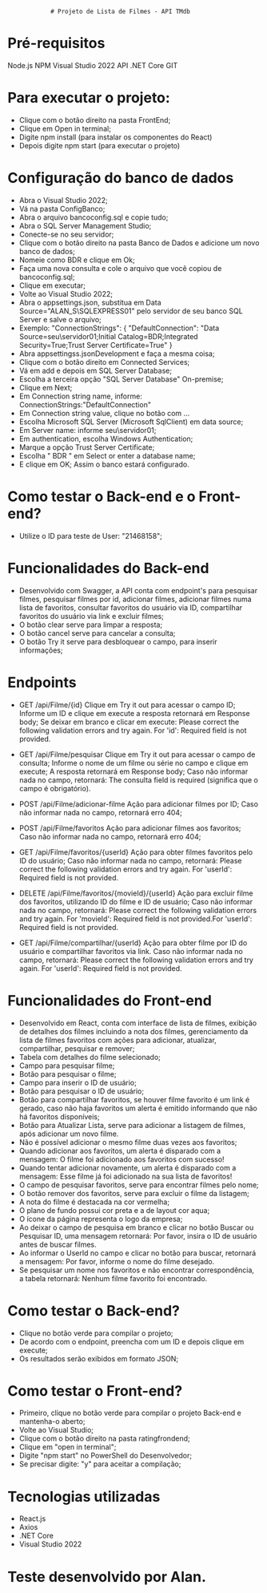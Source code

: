 				# Projeto de Lista de Filmes - API TMdb

# Pré-requisitos 

Node.js
NPM
Visual Studio 2022
API .NET Core
GIT

# Para executar o projeto:
- Clique com o botão direito na pasta FrontEnd;
- Clique em Open in terminal;
- Digite npm install (para instalar os componentes do React)
- Depois digite npm start (para executar o projeto)

# Configuração do banco de dados
- Abra o Visual Studio 2022;
- Vá na pasta ConfigBanco;
- Abra o arquivo bancoconfig.sql e copie tudo;
- Abra o SQL Server Management Studio;
- Conecte-se no seu servidor;
- Clique com o botão direito na pasta Banco de Dados e adicione um novo banco de dados;
- Nomeie como BDR e clique em Ok;
- Faça uma nova consulta e cole o arquivo que você copiou de bancoconfig.sql;
- Clique em executar;
- Volte ao Visual Studio 2022;
- Abra o appsettings.json, substitua em Data Source="ALAN_S\\SQLEXPRESS01" pelo servidor de seu banco SQL Server e salve o arquivo;
- Exemplo:
  "ConnectionStrings": {
    "DefaultConnection": "Data Source=seu\\servidor01;Initial Catalog=BDR;Integrated Security=True;Trust Server Certificate=True"
  }
- Abra appsettingss.jsonDevelopment e faça a mesma coisa;
- Clique com o botão direito em Connected Services;
- Vá em add e depois em SQL Server Database;
- Escolha a terceira opção "SQL Server Database" On-premise;
- Clique em Next;
- Em Connection string name, informe: ConnectionStrings:"DefaultConnection"
- Em Connection string value, clique no botão com ...
- Escolha Microsoft SQL Server (Microsoft SqlClient) em data source;
- Em Server name: informe seu\servidor01;
- Em authentication, escolha Windows Authentication;
- Marque a opção Trust Server Certificate;
- Escolha " BDR " em Select or enter a database name;
- E clique em OK;
Assim o banco estará configurado.

# Como testar o Back-end e o Front-end?
- Utilize o ID para teste de User: "21468158";

# Funcionalidades do Back-end
- Desenvolvido com Swagger, a API conta com endpoint's para pesquisar filmes, pesquisar filmes por id, adicionar filmes,
adicionar filmes numa lista de favoritos, consultar favoritos do usuário via ID, compartilhar favoritos do usuário via link e excluir filmes;
- O botão clear serve para limpar a resposta;
- O botão cancel serve para cancelar a consulta;
- O botão Try it serve para desbloquear o campo, para inserir informações;

# Endpoints
- GET /api/Filme/{id}
Clique em Try it out para acessar o campo ID;
Informe um ID e clique em execute a resposta retornará em Response body;
Se deixar em branco e clicar em execute: Please correct the following validation errors and try again. For 'id': Required field is not provided.

- GET /api/Filme/pesquisar
Clique em Try it out para acessar o campo de consulta;
Informe o nome de um filme ou série no campo e clique em execute;
A resposta retornará em Response body;
Caso não informar nada no campo, retornará: The consulta field is required (significa que o campo é obrigatório).

- POST /api/Filme/adicionar-filme
Ação para adicionar filmes por ID;
Caso não informar nada no campo, retornará erro 404;

- POST /api/Filme/favoritos
Ação para adicionar filmes aos favoritos;
Caso não informar nada no campo, retornará erro 404;

- GET /api/Filme/favoritos/{userId}
Ação para obter filmes favoritos pelo ID do usuário;
Caso não informar nada no campo, retornará: Please correct the following validation errors and try again.
For 'userId': Required field is not provided.

- DELETE /api/Filme/favoritos/{movieId}/{userId}
Ação para excluir filme dos favoritos, utilizando ID do filme e ID de usuário;
Caso não informar nada no campo, retornará: Please correct the following validation errors and try again. 
For 'movieId': Required field is not provided.For 'userId': Required field is not provided.

- GET /api/Filme/compartilhar/{userId}
Ação para obter filme por ID do usuário e compartilhar favoritos via link.
Caso não informar nada no campo, retornará: Please correct the following validation errors and try again.
For 'userId': Required field is not provided.


# Funcionalidades do Front-end
- Desenvolvido em React, conta com interface de lista de filmes, exibição de detalhes dos filmes incluindo a nota dos filmes,
gerenciamento da lista de filmes favoritos com ações para adicionar, atualizar, compartilhar, pesquisar e remover;
- Tabela com detalhes do filme selecionado;
- Campo para pesquisar filme;
- Botão para pesquisar o filme;
- Campo para inserir o ID de usuário;
- Botão para pesquisar o ID de usuário;
- Botão para compartilhar favoritos, se houver filme favorito é um link é gerado, caso não haja favoritos um alerta é emitido
informando que não há favoritos disponíveis;
- Botão para Atualizar Lista, serve para adicionar a listagem de filmes, após adicionar um novo filme.
- Não é possível adicionar o mesmo filme duas vezes aos favoritos;
- Quando adicionar aos favoritos, um alerta é disparado com a mensagem: O filme foi adicionado aos favoritos com sucesso!
- Quando tentar adicionar novamente, um alerta é disparado com a mensagem: Esse filme já foi adicionado na sua lista de favoritos!
- O campo de pesquisar favoritos, serve para encontrar filmes pelo nome;
- O botão remover dos favoritos, serve para excluir o filme da listagem;
- A nota do filme é destacada na cor vermelha;
- O plano de fundo possui cor preta e a de layout cor aqua;
- O ícone da página representa o logo da empresa;
- Ao deixar o campo de pesquisa em branco e clicar no botão Buscar ou Pesquisar ID, uma mensagem retornará: Por favor, insira o ID de usuário antes de buscar filmes.
- Ao informar o UserId no campo e clicar no botão para buscar, retornará a mensagem: Por favor, informe o nome do filme desejado.
- Se pesquisar um nome nos favoritos e não encontrar correspondência, a tabela retornará: Nenhum filme favorito foi encontrado.

# Como testar o Back-end?
- Clique no botão verde para compilar o projeto;
- De acordo com o endpoint, preencha com um ID e depois clique em execute;
- Os resultados serão exibidos em formato JSON;

# Como testar o Front-end?
- Primeiro, clique no botão verde para compilar o projeto Back-end e mantenha-o aberto;
- Volte ao Visual Studio;
- Clique com o botão direito na pasta ratingfrondend;
- Clique em "open in terminal";
- Digite "npm start" no PowerShell do Desenvolvedor;
- Se precisar digite: "y" para aceitar a compilação;

# Tecnologias utilizadas
- React.js
- Axios
- .NET Core
- Visual Studio 2022

<h1>Teste desenvolvido por Alan.</h1>
